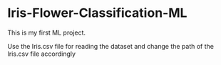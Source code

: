 # Iris-Flower-Classification-ML
This is my first ML project.



Use the Iris.csv file for reading the dataset and change the path of the Iris.csv file accordingly
